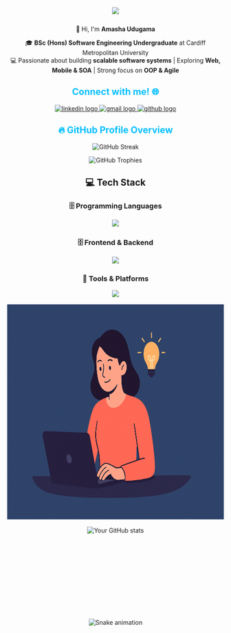 <h1 align="center">
    <a href="#" target="_blank">
        <img src="https://readme-typing-svg.herokuapp.com/?font=Cookie&size=48&center=true&vCenter=true&width=700&height=70&duration=3000&pause=2000&color=8A2BE2&lines=Hey+it's+Amasha!;Software+Engineering+Undergraduate;Full-Stack+Developer;Tech+Enthusiast" />
    </a>
</h1>

<p align="center">
👋 Hi, I'm <b>Amasha Udugama</b>  
</p>

<p align="center">
🎓 <b>BSc (Hons) Software Engineering Undergraduate</b> at Cardiff Metropolitan University  </br>
💻 Passionate about building <b>scalable software systems</b> | Exploring <b>Web, Mobile & SOA</b> | Strong focus on <b>OOP & Agile</b>  
</p>



<h2 align="center" style="color:#00BFFF;">Connect with me! 🌐</h2>

<p align="center">
<a href="https://www.linkedin.com/in/amasha-udugama" target="_blank">
<img src="https://img.icons8.com/?size=100&id=13930&format=png&color=000000" height="45" alt="linkedin logo" />
</a>
<a href="mailto:amasha.udugama@example.com" target="_blank">
<img src="https://img.icons8.com/?size=100&id=eFPBXQop6V2m&format=png&color=000000" height="45" alt="gmail logo" />
</a>
<a href="https://github.com/AmashaUdugama" target="_blank">
<img src="https://skillicons.dev/icons?i=github" height="45" alt="github logo" />
</a>
</p>



<h2 align="center" style="color:#00BFFF;">🔥 GitHub Profile Overview </h2>

<p align="center">
  <img src="https://github-readme-streak-stats.herokuapp.com/?user=AmashaUdugama&theme=tokyonight" alt="GitHub Streak" height="165"/>
</p>  

<p align="center">
  <img src="https://github-profile-trophy.vercel.app/?username=AmashaUdugama&theme=onedark&row=1&column=4" alt="GitHub Trophies" />
</p> 


<p align="center">
<h2 align="center">💻 Tech Stack</h2>


  <h3 align="center">🗄️ Programming Languages</h3>
  <p align="center">
  <img src="https://skillicons.dev/icons?i=java,dart,js,py,php,html,css&theme=dark"  />
  </p>
  <h3 align="center">🗄️ Frontend & Backend</h3>
  <p align="center">
  <img src="https://skillicons.dev/icons?i=flutter,firebase,mysql,postman,mongodb,react&theme=dark"   />
  </p>
  <h3 align="center">🔧 Tools & Platforms</h3>
  <p align="center">
  <img src="https://skillicons.dev/icons?i=github,git,vscode,androidstudio,docker,flutter,figma,netbeans&theme=dark" /></p>
</p>



<div align="center"> <img src="https://github.com/AmashaUdugama/AmashaUdugama/blob/main/main/github1.png" height="500" /> </a> <p align="left" style="display: inline-block;"> <img height="200em" src="https://github-profile-summary-cards.vercel.app/api/cards/profile-details?username=AmashaUdugama&theme=github_light&timestamp=12345" alt="Your GitHub stats" style="display: inline-block;"/> </p> <br clear="both"> <img src="https://raw.githubusercontent.com/AmashaUdugama/AmashaUdugama/output/snake.svg" alt="Snake animation" />
